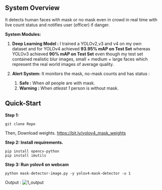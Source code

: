 
## System Overview

It detects human faces with mask or no mask  even in crowd in real time with live count status and notifies user (officer) if danger.

**System Modules:**
  
1. **Deep Learning Model :** I trained a YOLOv2,v3 and v4 on my own dataset and for YOLOv4 achieved **93.95% mAP on Test Set** whereas YOLOv3 achieved **90% mAP on Test Set** even though my test set contained realistic blur images, small + medium + large faces which represent the real world images of average quality.  
  
2. **Alert System:** It monitors the mask, no-mask counts and has  status :
	1. **Safe :** When _all_ people are with mask.
	2. **Warning :** When _atleast 1_ person is without mask.



## Quick-Start
**Step 1:**
```
git clone Repo
```
Then, Download weights. https://bit.ly/yolov4_mask_weights 

**Step 2: Install requirements.**
```
pip install opencv-python
pip install imutils
```
**Step 3: Run yolov4 on webcam**
```
python mask-detector-image.py -y yolov4-mask-detector -u 1
```


Output :
![1_output](https://user-images.githubusercontent.com/65017645/119980533-09048900-bfda-11eb-9d32-bacaa82bf106.jpg)
